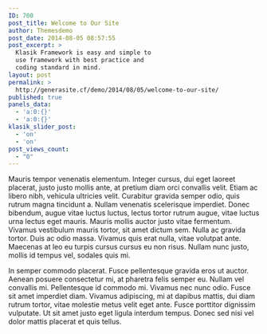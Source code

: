 ```yaml
---
ID: 700
post_title: Welcome to Our Site
author: Themesdemo
post_date: 2014-08-05 08:57:55
post_excerpt: >
  Klasik Framework is easy and simple to
  use framework with best practice and
  coding standard in mind.
layout: post
permalink: >
  http://generasite.cf/demo/2014/08/05/welcome-to-our-site/
published: true
panels_data:
  - 'a:0:{}'
  - 'a:0:{}'
klasik_slider_post:
  - 'on'
  - 'on'
post_views_count:
  - "0"
---
```

Mauris tempor venenatis elementum. Integer cursus, dui eget laoreet placerat, justo justo mollis ante, at pretium diam orci convallis velit. Etiam ac libero nibh, vehicula ultricies velit. Curabitur gravida semper odio, quis rutrum magna tincidunt a. Nullam venenatis scelerisque imperdiet. Donec bibendum, augue vitae luctus luctus, lectus tortor rutrum augue, vitae luctus urna lectus eget mauris. Mauris mollis auctor justo vitae fermentum. Vivamus vestibulum mauris tortor, sit amet dictum sem. Nulla ac gravida tortor. Duis ac odio massa. <span id="more-13"></span>Vivamus quis erat nulla, vitae volutpat ante. Maecenas at leo eu turpis cursus cursus eu non risus. Nullam nunc justo, mollis id tempus vel, sodales quis mi.

In semper commodo placerat. Fusce pellentesque gravida eros ut auctor. Aenean posuere consectetur mi, at pharetra felis semper eu. Nullam vel convallis mi. Pellentesque id commodo mi. Vivamus nec nunc odio. Fusce sit amet imperdiet diam. Vivamus adipiscing, mi at dapibus mattis, dui diam rutrum tortor, vitae molestie metus velit eget ante. Fusce porttitor dignissim vulputate. Ut sit amet justo eget ligula interdum tempus. Donec sed nisi vel dolor mattis placerat et quis tellus.